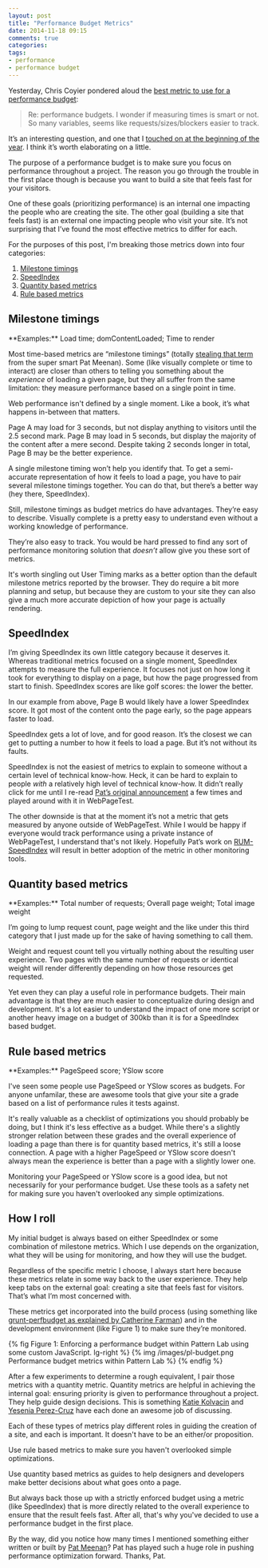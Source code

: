```yaml
---
layout: post
title: "Performance Budget Metrics"
date: 2014-11-18 09:15
comments: true
categories: 
tags:
- performance
- performance budget
---
```


Yesterday, Chris Coyier pondered aloud the [best metric to use for a performance budget](https://twitter.com/chriscoyier/status/534434673372303360):

> Re: performance budgets. I wonder if measuring times is smart or not. So many variables, seems like requests/sizes/blockers easier to track.

It’s an interesting question, and one that I [touched on at the beginning of the year](http://timkadlec.com/2014/01/fast-enough/). I think it’s worth elaborating on a little.

The purpose of a performance budget is to make sure you focus on performance throughout a project. The reason you go through the trouble in the first place though is because you want to build a site that feels fast for your visitors.

One of these goals (prioritizing performance) is an internal one impacting the people who are creating the site. The other goal (building a site that feels fast) is an external one impacting people who visit your site. It’s not surprising that I’ve found the most effective metrics to differ for each.

For the purposes of this post, I'm breaking those metrics down into four categories:

1. [Milestone timings](#milestone-timings)
2. [SpeedIndex](#speedindex)
3. [Quantity based metrics](#quantity-based)
4. [Rule based metrics](#rule-based)

<h2 id="milestone-timings">Milestone timings</h2>
**Examples:** Load time; domContentLoaded; Time to render

Most time-based metrics are “milestone timings” (totally [stealing that term](https://sites.google.com/a/webpagetest.org/docs/using-webpagetest/metrics/speed-index) from the super smart Pat Meenan). Some (like visually complete or time to interact) are closer than others to telling you something about the *experience* of loading a given page, but they all suffer from the same limitation: they measure performance based on a single point in time.

Web performance isn't defined by a single moment. Like a book, it’s what happens in-between that matters.

Page A may load for 3 seconds, but not display anything to visitors until the 2.5 second mark. Page B may load in 5 seconds, but display the majority of the content after a mere second. Despite taking 2 seconds longer in total, Page B may be the better experience.

A single milestone timing won’t help you identify that. To get a semi-accurate representation of how it feels to load a page, you have to pair several milestone timings together. You can do that, but there’s a better way (hey there, SpeedIndex).

Still, milestone timings as budget metrics do have advantages. They’re easy to describe. Visually complete is a pretty easy to understand even without a working knowledge of performance.

They’re also easy to track. You would be hard pressed to find any sort of performance monitoring solution that *doesn’t* allow give you these sort of metrics.

It's worth singling out User Timing marks as a better option than the default milestone metrics reported by the browser. They do require a bit more planning and setup, but because they are custom to your site they can also give a much more accurate depiction of how your page is actually rendering.

<h2 id="speedindex">SpeedIndex</h2>
I’m giving SpeedIndex its own little category because it deserves it. Whereas traditional metrics focused on a single moment, SpeedIndex attempts to measure the full experience. It focuses not just on how long it took for everything to display on a page, but how the page progressed from start to finish. SpeedIndex scores are like golf scores: the lower the better. 

In our example from above, Page B would likely have a lower SpeedIndex score. It got most of the content onto the page early, so the page appears faster to load.

SpeedIndex gets a lot of love, and for good reason. It’s the closest we can get to putting a number to how it feels to load a page. But it’s not without its faults.

SpeedIndex is not the easiest of metrics to explain to someone without a certain level of technical know-how. Heck, it can be hard to explain to people *with* a relatively high level of technical know-how. It didn’t really click for me until I re-read [Pat’s original announcement](https://sites.google.com/a/webpagetest.org/docs/using-webpagetest/metrics/speed-index) a few times and played around with it in WebPageTest.

The other downside is that at the moment it’s not a metric that gets measured by anyone outside of WebPageTest. While I would be happy if everyone would track performance using a private instance of WebPageTest, I understand that's not likely. Hopefully Pat’s work on [RUM-SpeedIndex](https://github.com/WPO-Foundation/RUM-SpeedIndex) will result in better adoption of the metric in other monitoring tools.

<h2 id="quantity-based">Quantity based metrics</h2>
**Examples:** Total number of requests; Overall page weight; Total image weight

I’m going to lump request count, page weight and the like under this third category that I just made up for the sake of having something to call them.

Weight and request count tell you virtually nothing about the resulting user experience. Two pages with the same number of requests or identical weight will render differently depending on how those resources get requested.

Yet even they can play a useful role in performance budgets. Their main advantage is that they are much easier to conceptualize during design and development. It's a lot easier to understand the impact of one more script or another heavy image on a budget of 300kb than it is for a SpeedIndex based budget.

<h2 id="rule-based">Rule based metrics</h2>
**Examples:** PageSpeed score; YSlow score

I've seen some people use PageSpeed or YSlow scores as budgets. For anyone unfamilar, these are awesome tools that give your site a grade based on a list of performance rules it tests against.

It's really valuable as a checklist of optimizations you should probably be doing, but I think it's less effective as a budget. While there's a slightly stronger relation between these grades and the overall experience of loading a page than there is for quantity based metrics, it's still a loose connection. A page with a higher PageSpeed or YSlow score doesn't always mean the experience is better than a page with a slightly lower one.

Monitoring your PageSpeed or YSlow score is a good idea, but not necessarily for your performance budget. Use these tools as a safety net for making sure you haven't overlooked any simple optimizations.

## How I roll
My initial budget is always based on either SpeedIndex or some combination of milestone metrics. Which I use depends on the organization, what they will be using for monitoring, and how they will use the budget.

Regardless of the specific metric I choose, I always start here because these metrics relate in some way back to the user experience. They help keep tabs on the external goal: creating a site that feels fast for visitors. That’s what I’m most concerned with.

These metrics get incorporated into the build process (using something like [grunt-perfbudget as explained by Catherine Farman](http://www.sitepoint.com/automate-performance-testing-grunt-js/)) and in the development environment (like Figure 1) to make sure they’re monitored.

{% fig Figure 1: Enforcing a performance budget within Pattern Lab using some custom JavaScript. lg-right %}
	{% img /images/pl-budget.png Performance budget metrics within Pattern Lab %}
{% endfig %}

After a few experiments to determine a rough equivalent, I pair those metrics with a quantity metric. Quantity metrics are helpful in achieving the internal goal: ensuring priority is given to performance throughout a project. They help guide design decisions. This is something [Katie Kolvacin](http://cognition.happycog.com/article/7-alternatives-to-popular-web-typefaces-for-better-performance) and [Yesenia Perez-Cruz](https://vimeo.com/108328247) have each done an awesome job of discussing.

Each of these types of metrics play different roles in guiding the creation of a site, and each is important. It doesn't have to be an either/or proposition.

Use rule based metrics to make sure you haven't overlooked simple optimizations.

Use quantity based metrics as guides to help designers and developers make better decisions about what goes onto a page.

But always back those up with a strictly enforced budget using a metric (like SpeedIndex) that is more directly related to the overall experience to ensure that the result feels fast. After all, that's why you've decided to use a performance budget in the first place.

<div class="note">
	By the way, did you notice how many times I mentioned something either written or built by <a href="https://twitter.com/patmeenan">Pat Meenan</a>? Pat has played such a huge role in pushing performance optimization forward. Thanks, Pat.
</div>